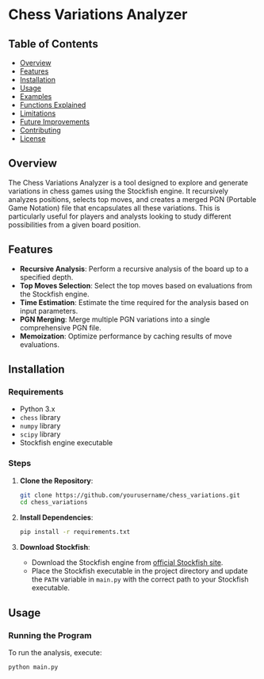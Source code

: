 # Chess Variations Analyzer

## Table of Contents

- [Overview](#overview)
- [Features](#features)
- [Installation](#installation)
- [Usage](#usage)
- [Examples](#examples)
- [Functions Explained](#functions-explained)
- [Limitations](#limitations)
- [Future Improvements](#future-improvements)
- [Contributing](#contributing)
- [License](#license)

## Overview

The Chess Variations Analyzer is a tool designed to explore and generate variations in chess games using the Stockfish engine. It recursively analyzes positions, selects top moves, and creates a merged PGN (Portable Game Notation) file that encapsulates all these variations. This is particularly useful for players and analysts looking to study different possibilities from a given board position.

## Features

- **Recursive Analysis**: Perform a recursive analysis of the board up to a specified depth.
- **Top Moves Selection**: Select the top moves based on evaluations from the Stockfish engine.
- **Time Estimation**: Estimate the time required for the analysis based on input parameters.
- **PGN Merging**: Merge multiple PGN variations into a single comprehensive PGN file.
- **Memoization**: Optimize performance by caching results of move evaluations.

## Installation

### Requirements

- Python 3.x
- `chess` library
- `numpy` library
- `scipy` library
- Stockfish engine executable

### Steps

1. **Clone the Repository**:
    ```sh
    git clone https://github.com/yourusername/chess_variations.git
    cd chess_variations
    ```

2. **Install Dependencies**:
    ```sh
    pip install -r requirements.txt
    ```

3. **Download Stockfish**:
    - Download the Stockfish engine from [official Stockfish site](https://stockfishchess.org/download/).
    - Place the Stockfish executable in the project directory and update the `PATH` variable in `main.py` with the correct path to your Stockfish executable.

## Usage

### Running the Program

To run the analysis, execute:
```sh
python main.py
